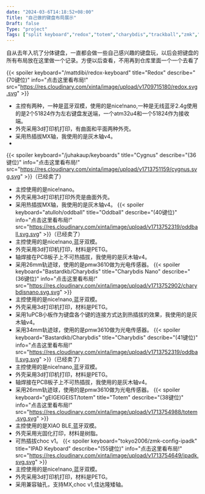 ```yaml
---
date: "2024-03-6T14:18:52+08:00"
Title: "自己做的键盘布局展示"
Draft: false
Type: "project"
Tags: ["split keyboard","redox","totem","charybdis","trackball","zmk","qmk"]
---
```

自从去年入坑了分体键盘，一直都会做一些自己感兴趣的键盘玩，以后会把键盘的所有布局放在这里做一个记录。方便以后查看，不用再到仓库里面一个一个去看了
<!--more-->
{{< spoiler keyboard="/mattdibi/redox-keyboard" title="Redox" describe="(70键位)" info="点击这里看布局!" src="https://res.cloudinary.com/xinta/image/upload/v1709715180/redox.svg.svg" >}}
- 主控有两种，一种是蓝牙双模，使用的是nice!nano,一种是无线蓝牙2.4g使用的是2个51824作为左右键盘发送端，一个atm32u4和一个51824作为接收端。
- 外壳采用3d打印机打印，有曲面和平面两种外壳。
- 采用热插拔MX轴，我使用的是灰木轴v4。
- 
{{< spoiler keyboard="/juhakaup/keyboards" title="Cygnus" describe="(36键位)" info="点击这里看布局!" src="https://res.cloudinary.com/xinta/image/upload/v1713751159/cygnus.svg.svg" >}}（已经卖了）
- 主控使用的是nice!nano。
- 外壳采用3d打印机打印外壳是曲面外壳。
- 采用热插拔MX轴，我使用的是灰木轴v4。
{{< spoiler keyboard="atulloh/oddball" title="Oddball" describe="(40键位)" info="点击这里看布局!" src="https://res.cloudinary.com/xinta/image/upload/v1713752319/oddball.svg.svg" >}}（已经卖了）
- 主控使用的是nice!nano,蓝牙双模。
- 外壳采用3d打印机打印，材料是PETG。
- 轴焊接在PCB板子上不可热插拔，我使用的是灰木轴v4。
- 采用26mm轨迹球，使用的是pmw3610做为光电传感器。
{{< spoiler keyboard="Bastardkb/Charybdis" title="Charybdis Nano" describe="(36键位)" info="点击这里看布局!" src="https://res.cloudinary.com/xinta/image/upload/v1713752902/charybdisnano.svg.svg" >}}
- 主控使用的是nice!nano,蓝牙双模。
- 外壳采用3d打印机打印，材料是PETG。
- 采用1uPCB小板作为键盘各个键的连接方式达到热插拔的效果，我使用的是灰木轴v4。
- 采用34mm轨迹球，使用的是pmw3610做为光电传感器。
{{< spoiler keyboard="Bastardkb/Charybdis" title="Charybdis" describe="(41键位)" info="点击这里看布局!" src="https://res.cloudinary.com/xinta/image/upload/v1713752319/oddball.svg.svg" >}}（已经卖了）
- 主控使用的是nice!nano,蓝牙双模。
- 外壳采用3d打印机打印，材料是PETG。
- 轴焊接在PCB板子上不可热插拔，我使用的是灰木轴v4。
- 采用26mm轨迹球，使用的是pmw3610做为光电传感器。
{{< spoiler keyboard="gEIGEIGEIST/totem" title="Totem" describe="(38键位)" info="点击这里看布局!" src="https://res.cloudinary.com/xinta/image/upload/v1713754988/totem.svg.svg" >}}
- 主控使用的是XIAO BLE,蓝牙双模。
- 外壳采用光固化打印，材料是树脂。
- 可热插拔choc v1。
{{< spoiler keyboard="tokyo2006/zmk-config-ipadk" title="IPAD Keyboard" describe="(55键位)" info="点击这里看布局!" src="https://res.cloudinary.com/xinta/image/upload/v1713754649/ipadk.svg.svg" >}}
- 主控使用的是nice!nano,蓝牙双模。
- 外壳采用3d打印机打印，材料是PETG。
- 采用兼容轴孔，支持MX,choc v1,佳达隆矮轴。

